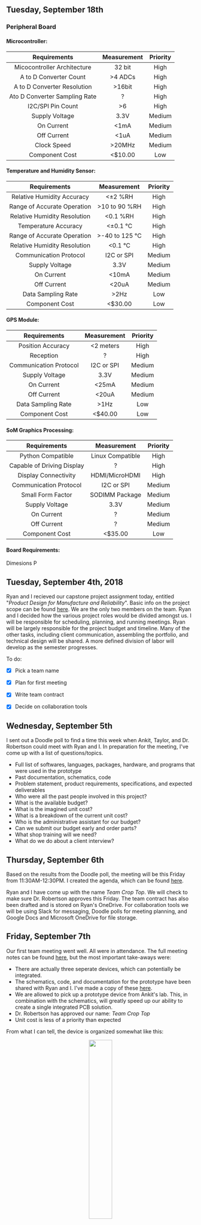 ## Tuesday, September 18th

### Peripheral Board
#### Microcontroller:
Requirements | Measurement | Priority
:------------: | :-------------: | :------------:
Micocontroller Architecture | 32 bit | High
A to D Converter Count | >4 ADCs | High
A to D Converter Resolution | >16bit | High
Ato D Converter Sampling Rate | ? | High
I2C/SPI Pin Count | >6 | High
Supply Voltage | 3.3V | Medium
On Current | <1mA | Medium
Off Current | <1uA | Medium
Clock Speed | >20MHz | Medium
Component Cost | <$10.00| Low


#### Temperature and Humidity Sensor:
Requirements | Measurement | Priority
:------------: | :-------------: | :------------:
Relative Humidity Accuracy | <±2 %RH | High
Range of Accurate Operation | >10 to 90 %RH | High
Relative Humidity Resolution | <0.1 %RH | High
Temperature Accuracy | <±0.1 °C | High
Range of Accurate Operation | >-40 to 125 °C | High
Relative Humidity Resolution | <0.1 °C | High
Communication Protocol | I2C or SPI | Medium
Supply Voltage | 3.3V | Medium
On Current | <10mA | Medium
Off Current | <20uA | Medium
Data Sampling Rate | >2Hz | Low
Component Cost | <$30.00 | Low

#### GPS Module:
Requirements | Measurement | Priority
:------------: | :-------------: | :------------:
Position Accuracy | <2 meters | High
Reception | ? | High
Communication Protocol | I2C or SPI | Medium
Supply Voltage | 3.3V | Medium
On Current | <25mA | Medium
Off Current | <20uA | Medium
Data Sampling Rate | >1Hz | Low
Component Cost | <$40.00 | Low

#### SoM Graphics Processing:
Requirements | Measurement | Priority
:------------: | :-------------: | :------------:
Python Compatible | Linux Compatible | High
Capable of Driving Display | ? | High
Display Connectivity | HDMI/MicroHDMI | High
Communication Protocol | I2C or SPI | Medium
Small Form Factor | SODIMM Package | Medium
Supply Voltage | 3.3V | Medium
On Current | ? | Medium
Off Current | ? | Medium
Component Cost | <$35.00 | Low

#### Board Requirements:
Dimesions
P



## Tuesday, September 4th, 2018
Ryan and I recieved our capstone project assignment today, entitled "*Product Design for Manufacture and Reliability*". Basic info on the project scope can be found [here](https://github.com/kcaisley/CropTop/blob/master/Documentation/project-statement.pdf). We are the only two members on the team. Ryan and I decided how the various project roles would be divided amongst us. I will be responsible for scheduling, planning, and running meetings. Ryan will be largely responsible for the project budget and timeline. Many of the other tasks, including client communication, assembling the portfolio, and technical design will be shared. A more defined division of labor will develop as the semester progresses.

To do:
- [x] Pick a team name
- [x] Plan for first meeting
- [x] Write team contract
- [x] Decide on collaboration tools



## Wednesday, September 5th
I sent out a Doodle poll to find a time this week when Ankit, Taylor, and Dr. Robertson could meet with Ryan and I. In preparation for the meeting, I've come up with a list of questions/topics. 

- Full list of softwares, languages, packages, hardware, and programs that were used in the prototype
- Past documentation, schematics, code
- Problem statement, product requirements, specifications, and expected deliverables
- Who were all the past people involved in this project?
- What is the available budget?
- What is the imagined unit cost?
- What is a breakdown of the current unit cost?
- Who is the administrative assistant for our budget?
- Can we submit our budget early and order parts?
- What shop training will we need?
- What do we do about a client interview?

## Thursday, September 6th
Based on the results from the Doodle poll, the meeting will be this Friday from 11:30AM-12:30PM. I created the agenda, which can be found [here](https://github.com/kcaisley/CropTop/blob/master/Meetings/agenda-1.md).

Ryan and I have come up with the name *Team Crop Top*. We will check to make sure Dr. Robertson approves this Friday. The team contract has also been drafted and is stored on Ryan's OneDrive. For collaboration tools we will be using Slack for messaging, Doodle polls for meeting planning, and Google Docs and Microsoft OneDrive for file storage.

## Friday, September 7th
Our first team meeting went well. All were in attendance. The full meeting notes can be found [here](https://github.com/kcaisley/CropTop/blob/master/Meetings/notes-1.md), but the most important take-aways were:

- There are actually three seperate devices, which can potentially be integrated.
- The schematics, code, and documentation for the prototype have been shared with Ryan and I. I've made a copy of these [here](https://github.com/kcaisley/CropTop/tree/master/Documentation/Prototype).
- We are allowed to pick up a prototype device from Ankit's lab. This, in combination with the schematics, will greatly speed up our ability to create a single integrated PCB solution.
- Dr. Robertson has approved our name: *Team Crop Top*
- Unit cost is less of a priority than expected

From what I can tell, the device is organized somewhat like this:

<p align="center">
  <img src="https://github.com/kcaisley/CropTop/blob/master/Documentation/Prototype/Electronics%20Block%20Diagram%20Resize.png" width="35%" height= "35%"/>
</p>

## Tuesday, September 11th
Thinking back to the team meeting, it seems the order of priotiries are:
Project goals, in order of importance
1. Reduce production time
1. Improve reliability
1. Improve ease of use
1. Reduce unit cost
1. Improve device aesthetics

I have been thinking a lot about the GUI display, I posted on reddit.

put reddit post with > in here

## Wednesday, September 12th
The reddit post has blown up, the full post can be found [here](link), but the take aways are.

I attended a UI Library workshop today on Git. I have used Git before in the past, but never quite realized how useful it was as a collaboration tool. For documenting my end of the project, I have decided to port everything to github, for version control. I'm going to be keeping my personal logbook in a markdown file, which should make professional formatting intuitive.  

Ryan and I also picked up the prototype device and I started to pick it apart. Here is a picture of the current prototype.

I plan to do a more thorough breakdown of the device in the coming days, also looking through the
